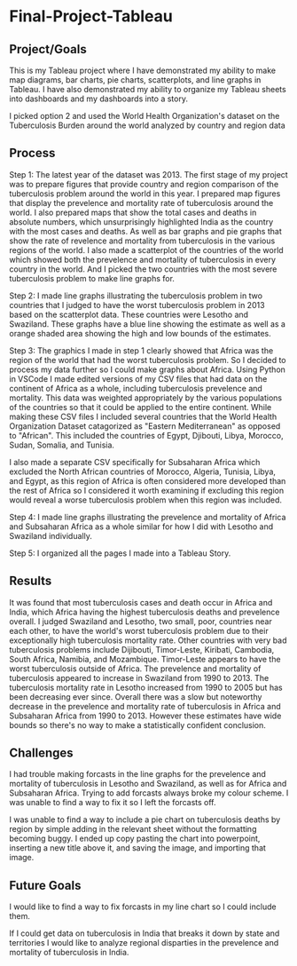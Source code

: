 # Final-Project-Tableau

## Project/Goals
This is my Tableau project where I have demonstrated my ability to make map diagrams, bar charts, pie charts, scatterplots, and line graphs in Tableau. I have also demonstrated my ability to organize my Tableau sheets into dashboards and my dashboards into a story.

I picked option 2 and used the World Health Organization's dataset on the Tuberculosis Burden around the world analyzed by country and region data

## Process

Step 1:
The latest year of the dataset was 2013. The first stage of my project was to prepare figures that provide country and region comparison of the tuberculosis problem around the world in this year. I prepared map figures that display the prevelence and mortality rate of tuberculosis around the world. I also prepared maps that show the total cases and deaths in absolute numbers, which unsurprisingly highlighted India as the country with the most cases and deaths. As well as bar graphs and pie graphs that show the rate of revelence and mortality from tuberculosis in the various regions of the world. I also made a scatterplot of the countries of the world which showed both the prevelence and mortality of tuberculosis in every country in the world. And I picked the two countries with the most severe tuberculosis problem to make line graphs for.

Step 2:
I made line graphs illustrating the tuberculosis problem in two countries that I judged to have the worst tuberculosis problem in 2013 based on the scatterplot data. These countries were Lesotho and Swaziland. These graphs have a blue line showing the estimate as well as a orange shaded area showing the high and low bounds of the estimates.

Step 3:
The graphics I made in step 1 clearly showed that Africa was the region of the world that had the worst tuberculosis problem. So I decided to process my data further so I could make graphs about Africa. Using Python in VSCode I made edited versions of my CSV files that had data on the continent of Africa as a whole, including tuberculosis prevelence and mortality. This data was weighted appropriately by the various populations of the countries so that it could be applied to the entire continent. While making these CSV files I included several countries that the World Health Organization Dataset catagorized as "Eastern Mediterranean" as opposed to "African". This  included the countries of Egypt, Djibouti, Libya, Morocco, Sudan, Somalia, and Tunisia.

I also made a separate CSV specifically for Subsaharan Africa which excluded the North African countries of Morocco, Algeria, Tunisia, Libya, and Egypt, as this region of Africa is often considered more developed than the rest of Africa so I considered it worth examining if excluding this region would reveal a worse tuberculosis problem when this region was included.

Step 4:
I made line graphs illustrating the prevelence and mortality of Africa and Subsaharan Africa as a whole similar for how I did with Lesotho and Swaziland individually.

Step 5:
I organized all the pages I made into a Tableau Story.


## Results
It was found that most tuberculosis cases and death occur in Africa and India, which Africa having the highest tuberculosis deaths and prevelence overall. I judged Swaziland and Lesotho, two small, poor, countries near each other, to have the world's worst tuberculosis problem due to their exceptionally high tuberculosis mortality rate. Other countries with very bad tuberculosis problems include Dijibouti, Timor-Leste, Kiribati, Cambodia, South Africa, Namibia, and Mozambique. Timor-Leste appears to have the worst tuberculosis outside of Africa. The prevelence and mortality of tuberculosis appeared to increase in Swaziland from 1990 to 2013. The tuberculosis mortality rate in Lesotho increased from 1990 to 2005 but has been decreasing ever since. Overall there was a slow but noteworthy decrease in the prevelence and mortality rate of tuberculosis in Africa and Subsaharan Africa from 1990 to 2013. However these estimates have wide bounds so there's no way to make a statistically confident conclusion.

## Challenges 
I had trouble making forcasts in the line graphs for the prevelence and mortality of tuberculosis in Lesotho and Swaziland, as well as for Africa and Subsaharan Africa. Trying to add forcasts always broke my colour scheme. I was unable to find a way to fix it so I left the forcasts off.

I was unable to find a way to include a pie chart on tuberculosis deaths by region by simple adding in the relevant sheet without the formatting becoming buggy. I ended up copy pasting the chart into powerpoint, inserting a new title above it, and saving the image, and importing that image.

## Future Goals
I would like to find a way to fix forcasts in my line chart so I could include them.

If I could get data on tuberculosis in India that breaks it down by state and territories I would like to analyze regional disparties in the prevelence and mortality of tuberculosis in India.
